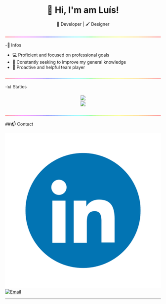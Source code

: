   <h1 align="center">👋 Hi, I'm am Luís!</h1>
<p align="center">
  🔧 Developer | 🖌️ Designer 
</p>

<p align="center">
<img src="./media/rgbline.gif" width="1000">
</p>
-🧬 Infos

- 💻 Proficient and focused on professional goals  
- 🧠 Constantly seeking to improve my general knowledge  
- 🤝 Proactive and helpful team player  

<p align="center">
<img src="./media/rgbline.gif" width="1000">
</p>

-📊 Statics 

<p align="center">
  <img src="https://github-readme-stats.vercel.app/api?username=luisminze&show_icons=true&theme=github_dark&count_private=true" />
  <br/>
  <img src="https://github-readme-stats.vercel.app/api/top-langs/?username=luisminze&layout=compact&theme=github_dark" />
</p>

<p align="center">
<img src="./media/rgbline.gif" width="1000">
</p>

##📬 Contact

[![LinkedIn](https://github.com/luisminze/luisminze/blob/main/Linkedin.gif)](https://linkedin.com/in/luisminze)  
[![Email](https://img.shields.io/badge/Email-D14836?logo=gmail&logoColor=white)](mailto:luisminze@gmail.com)

---
